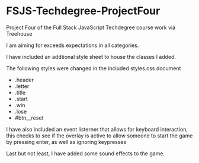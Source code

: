 # FSJS-Techdegree-ProjectFour
Project Four of the Full Stack JavaScript Techdegree course work via Treehouse

I am aiming for exceeds expectations in all categories.

I have included an addtional style sheet to house the classes I added. 

The following styles were changed in the included styles.css document
- .header
- .letter
- .title
- .start
- .win
- .lose
- #btn__reset

I have also included an event listerner that allows for keyboard interaction, this checks to see if the overlay is active to allow someone to start the game by pressing enter, as well as ignoring keypresses

Last but not least, I have added some sound effects to the game.
